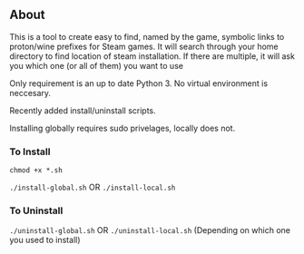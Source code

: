 ## About
This is a tool to create easy to find, named by the game, symbolic links to proton/wine prefixes for Steam games.
It will search through your home directory to find location of steam installation. If there are multiple, it will ask you which one (or all of them) you want to use

Only requirement is an up to date Python 3. No virtual environment is neccesary.

Recently added install/uninstall scripts.

Installing globally requires sudo privelages, locally does not.

### To Install
`chmod +x *.sh`

`./install-global.sh` OR `./install-local.sh`

### To Uninstall
`./uninstall-global.sh` OR `./uninstall-local.sh` (Depending on which one you used to install)
